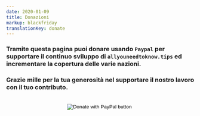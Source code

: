 ```yaml
---
date: 2020-01-09
title: Donazioni
markup: blackfriday
translationKey: donate
---
```


### Tramite questa pagina puoi donare usando `Paypal` per supportare il continuo sviluppo di `allyouneedtoknow.tips` ed incrementare la copertura delle varie nazioni.

### Grazie mille per la tua generosità nel supportare il nostro lavoro con il tuo contributo.

<br>

<div style="text-align: center">
    <form action="https://www.paypal.com/cgi-bin/webscr" method="post" target="_top">
        <input type="hidden" name="cmd" value="_donations" />
        <input type="hidden" name="business" value="ZMH7SHEXH3JVN" />
        <input type="hidden" name="currency_code" value="EUR" />
        <input type="image" src="https://www.paypalobjects.com/en_US/i/btn/btn_donate_LG.gif" border="0" name="submit" title="PayPal - The safer, easier way to pay online!" alt="Donate with PayPal button" />
        <img alt="" border="0" src="https://www.paypal.com/en_IT/i/scr/pixel.gif" width="1" height="1" />
    </form>
</div>